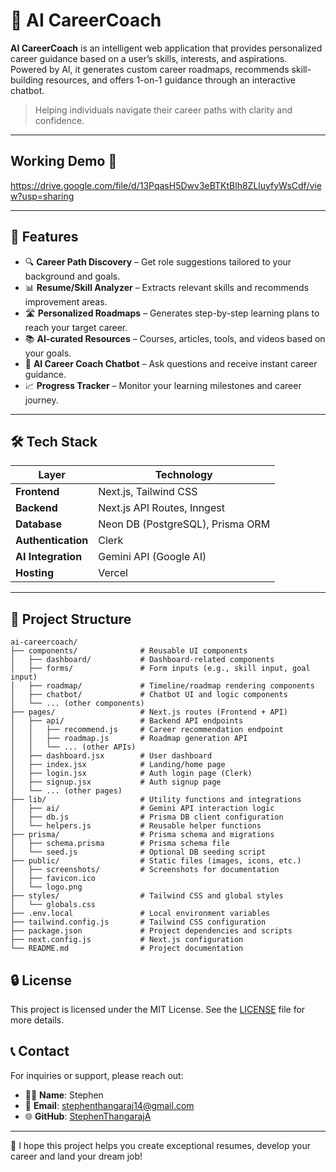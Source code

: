# 🧠 AI CareerCoach

**AI CareerCoach** is an intelligent web application that provides personalized career guidance based on a user’s skills, interests, and aspirations. Powered by AI, it generates custom career roadmaps, recommends skill-building resources, and offers 1-on-1 guidance through an interactive chatbot.

> Helping individuals navigate their career paths with clarity and confidence.

---

## Working Demo 🎥

https://drive.google.com/file/d/13PqasH5Dwv3eBTKtBlh8ZLluyfyWsCdf/view?usp=sharing

---


## 🚀 Features

- 🔍 **Career Path Discovery** – Get role suggestions tailored to your background and goals.
- 📊 **Resume/Skill Analyzer** – Extracts relevant skills and recommends improvement areas.
- 🛣️ **Personalized Roadmaps** – Generates step-by-step learning plans to reach your target career.
- 📚 **AI-curated Resources** – Courses, articles, tools, and videos based on your goals.
- 💬 **AI Career Coach Chatbot** – Ask questions and receive instant career guidance.
- 📈 **Progress Tracker** – Monitor your learning milestones and career journey.

---

## 🛠️ Tech Stack

| Layer         | Technology                          |
|---------------|--------------------------------------|
| **Frontend**  | Next.js, Tailwind CSS                |
| **Backend**   | Next.js API Routes, Inngest          |
| **Database**  | Neon DB (PostgreSQL), Prisma ORM     |
| **Authentication** | Clerk                          |
| **AI Integration** | Gemini API (Google AI)          |
| **Hosting**   | Vercel                               |

---

## 📁 Project Structure

```
ai-careercoach/
├── components/              # Reusable UI components
│   ├── dashboard/           # Dashboard-related components
│   ├── forms/               # Form inputs (e.g., skill input, goal input)
│   ├── roadmap/             # Timeline/roadmap rendering components
│   ├── chatbot/             # Chatbot UI and logic components
│   └── ... (other components)
├── pages/                   # Next.js routes (Frontend + API)
│   ├── api/                 # Backend API endpoints
│   │   ├── recommend.js     # Career recommendation endpoint
│   │   ├── roadmap.js       # Roadmap generation API
│   │   └── ... (other APIs)
│   ├── dashboard.jsx        # User dashboard
│   ├── index.jsx            # Landing/home page
│   ├── login.jsx            # Auth login page (Clerk)
│   ├── signup.jsx           # Auth signup page
│   └── ... (other pages)
├── lib/                     # Utility functions and integrations
│   ├── ai/                  # Gemini API interaction logic
│   ├── db.js                # Prisma DB client configuration
│   └── helpers.js           # Reusable helper functions
├── prisma/                  # Prisma schema and migrations
│   ├── schema.prisma        # Prisma schema file
│   └── seed.js              # Optional DB seeding script
├── public/                  # Static files (images, icons, etc.)
│   ├── screenshots/         # Screenshots for documentation
│   ├── favicon.ico
│   └── logo.png
├── styles/                  # Tailwind CSS and global styles
│   └── globals.css
├── .env.local               # Local environment variables
├── tailwind.config.js       # Tailwind CSS configuration
├── package.json             # Project dependencies and scripts
├── next.config.js           # Next.js configuration
└── README.md                # Project documentation
```

## 🔒 License

This project is licensed under the MIT License. See the [LICENSE](LICENSE) file for more details.

## 📞 Contact

For inquiries or support, please reach out:
- 👨‍💼 **Name**: Stephen
- 📧 **Email**: stephenthangaraj14@gmail.com
- 🌐 **GitHub**: [StephenThangarajA](https://github.com/StephenThangarajA)

---

🙌 I hope this project helps you create exceptional resumes, develop your career and land your dream job!

